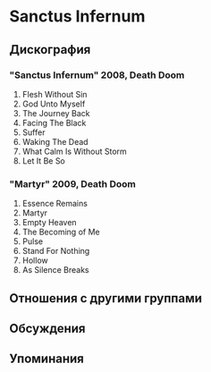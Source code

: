 # Sanctus Infernum



## Дискография

### "Sanctus Infernum" 2008, Death Doom

1. Flesh Without Sin	 
2. God Unto Myself	 
3. The Journey Back 
4. Facing The Black	 
5. Suffer	 
6. Waking The Dead	 
7. What Calm Is Without Storm 
8. Let It Be So

### "Martyr" 2009, Death Doom

1. Essence Remains	 
2. Martyr	 
3. Empty Heaven	 
4. The Becoming of Me 
5. Pulse	 
6. Stand For Nothing	 
7. Hollow	 
8. As Silence Breaks


## Отношения с другими группами


## Обсуждения


## Упоминания

